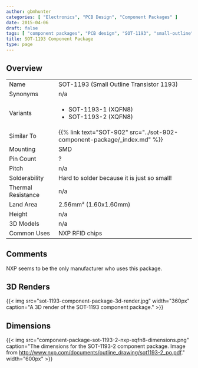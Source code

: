 ```yaml
---
author: gbmhunter
categories: [ "Electronics", "PCB Design", "Component Packages" ]
date: 2015-04-06
draft: false
tags: [ "component packages", "PCB design", "SOT-1193", "small-outline", "transistor", "RFID" ]
title: SOT-1193 Component Package
type: page
---
```


## Overview


<table>
<tbody >
<tr >

<td >Name
</td>

<td >SOT-1193 (Small Outline Transistor 1193)
</td>
</tr>
<tr >

<td >Synonyms
</td>

<td >n/a
</td>
</tr>
<tr >

<td >Variants
</td>
<td >
<ul>
<li>SOT-1193-1 (XQFN8)</li>
<li>SOT-1193-2 (XQFN8)</li>
</ul>
</td>
</tr>
<tr>
<td>Similar To</td>
<td>{{% link text="SOT-902" src="../sot-902-component-package/_index.md" %}}</td>
</tr>
<tr >

<td >Mounting
</td>

<td >SMD
</td>
</tr>
<tr >

<td >Pin Count
</td>

<td >?
</td>
</tr>
<tr >

<td >Pitch
</td>

<td >n/a
</td>
</tr>
<tr >

<td >Solderability
</td>

<td >Hard to solder because it is just so small!
</td>
</tr>
<tr >

<td >Thermal Resistance
</td>

<td >n/a
</td>
</tr>
<tr >

<td >Land Area
</td>

<td >2.56mm² (1.60x1.60mm)
</td>
</tr>
<tr >

<td >Height
</td>

<td >n/a
</td>
</tr>
<tr >

<td >3D Models
</td>

<td >n/a
</td>
</tr>
<tr >

<td >Common Uses
</td>

<td >NXP RFID chips
</td>
</tr>
</tbody>
</table>

## Comments

NXP seems to be the only manufacturer who uses this package.

## 3D Renders

{{< img src="sot-1193-component-package-3d-render.jpg" width="360px" caption="A 3D render of the SOT-1193 component package."  >}}

## Dimensions

{{< img src="component-package-sot-1193-2-nxp-xqfn8-dimensions.png" caption="The dimensions for the SOT-1193-2 component package. Image from http://www.nxp.com/documents/outline_drawing/sot1193-2_po.pdf."  width="600px" >}}
